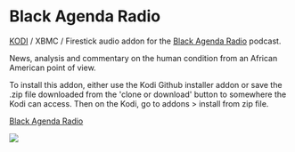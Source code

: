 Black Agenda Radio<br>
=============================

<a href="www.kodi.tv">KODI</a> / XBMC / Firestick audio addon for the <a href="https://popularresistance.org/prpn/">Black Agenda Radio</a> podcast.

News, analysis and commentary on the human condition from an African American point of view.<br>

To install this addon, either use the Kodi Github installer addon or save the .zip file downloaded from the 'clone or download' button to somewhere the Kodi can access. Then on the Kodi, go to addons > install from zip file.<br>

<a href="https://www.blackagendareport.com/">Black Agenda Radio</a><br>

<a href="https://www.blackagendareport.com/"><img src="https://popularresistance-uploads.s3.amazonaws.com/uploads/2018/12/black-agenda2.jpg">
